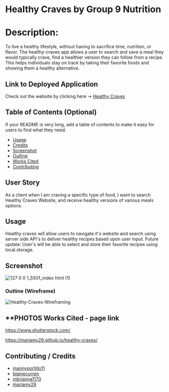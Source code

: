 # **Healthy Craves by Group 9 Nutrition**

# Description:

To live a healthy lifestyle, without having to sacrifice time, nutrition, or flavor.
The healthy-craves app allows a user to search and save a meal they would typically crave, find a healthier version they can follow from a recipe. This helps individuals stay on track by taking their favorite foods and showing them a healthy alternative.

## **Link to Deployed Application**

Check out the website by clicking here -> [Healthy Craves](https://mariamv29.github.io/healthy-craves/) 

## Table of Contents (Optional)

If your README is very long, add a table of contents to make it easy for users to find what they need.


* [Usage](#usage)
* [Credits](#credits)
* [Screenshot](#screenshot)
* [Outline](#outline)
* [Works Cited](#workscited)
* [Contributing](#contributing)

## User Story

As a client when I am craving a specific type of food, I want to search  Healthy Craves Website, and receive healthy versions of various meals options.

## Usage

Healthy craves will allow users to navigate it's website and search using server side API's to deliver healthy recipes based upon user input.
Future update: User's will be able to select and store their favorite recipes using local.storage.

## Screenshot
![127 0 0 1_5501_index html (1)](https://user-images.githubusercontent.com/83253575/123581887-6ee35c80-d7a2-11eb-9a5e-6bc220ce0a12.png)


### Outline (Wireframe)

![Healthy-Craves-Wireframing](https://user-images.githubusercontent.com/83254086/122490116-7a62a680-cf9e-11eb-9312-ab8d9d7f4daf.JPG)



 ## **PHOTOS Works Cited - page link
 https://www.shutterstock.com/





https://mariamv29.github.io/healthy-craves/


## Contributing / Credits
 * [mannyportillo11](https://github.com/mannyportillo11)
 * [blainecurren](https://github.com/blainecurren)
 * [mbrianna1170](https://github.com/mbrianna1170)
* [mariamv29](https://github.com/mariamv29/README-generator.git)